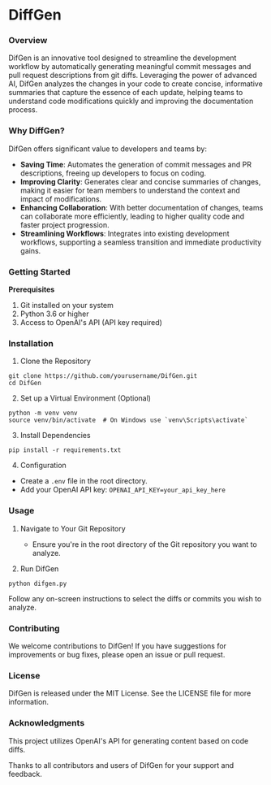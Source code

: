 # DiffGen

### Overview

DifGen is an innovative tool designed to streamline the development workflow by automatically generating meaningful commit messages and pull request descriptions from git diffs. Leveraging the power of advanced AI, DifGen analyzes the changes in your code to create concise, informative summaries that capture the essence of each update, helping teams to understand code modifications quickly and improving the documentation process.

### Why DiffGen?

DifGen offers significant value to developers and teams by:

- **Saving Time**: Automates the generation of commit messages and PR descriptions, freeing up developers to focus on coding.
- **Improving Clarity**: Generates clear and concise summaries of changes, making it easier for team members to understand the context and impact of modifications.
- **Enhancing Collaboration**: With better documentation of changes, teams can collaborate more efficiently, leading to higher quality code and faster project progression.
- **Streamlining Workflows**: Integrates into existing development workflows, supporting a seamless transition and immediate productivity gains.

### Getting Started

**Prerequisites**

1. Git installed on your system
2. Python 3.6 or higher
3. Access to OpenAI's API (API key required)

### Installation

1. Clone the Repository

```
git clone https://github.com/yourusername/DifGen.git
cd DifGen
```
2. Set up a Virtual Environment (Optional)

```
python -m venv venv
source venv/bin/activate  # On Windows use `venv\Scripts\activate`
```

3. Install Dependencies

```
pip install -r requirements.txt
```

4. Configuration

- Create a `.env` file in the root directory.
- Add your OpenAI API key: `OPENAI_API_KEY=your_api_key_here`

### Usage

1. Navigate to Your Git Repository
    - Ensure you're in the root directory of the Git repository you want to analyze.

2. Run DifGen

```
python difgen.py
```

Follow any on-screen instructions to select the diffs or commits you wish to analyze.

### Contributing

We welcome contributions to DifGen! If you have suggestions for improvements or bug fixes, please open an issue or pull request.

### License

DifGen is released under the MIT License. See the LICENSE file for more information.

### Acknowledgments

This project utilizes OpenAI's API for generating content based on code diffs.

Thanks to all contributors and users of DifGen for your support and feedback.